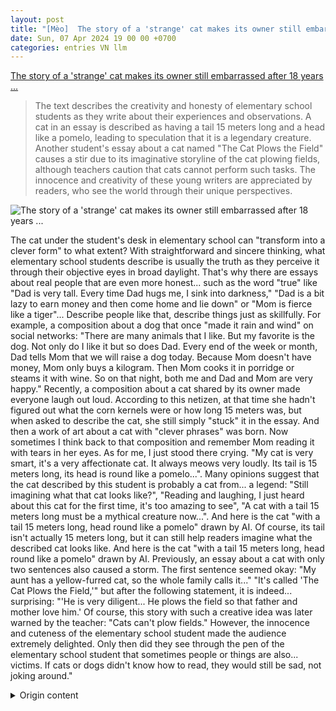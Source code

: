 ```yaml
---
layout: post
title: "[Mèo]  The story of a 'strange' cat makes its owner still embarrassed after 18 years ..."
date: Sun, 07 Apr 2024 19 00 00 +0700
categories: entries VN llm
---
```

[ The story of a 'strange' cat makes its owner still embarrassed after 18 years ...](https://cafef.vn/bai-van-ta-con-meo-bien-di-khien-chinh-chu-18-nam-sau-con-xau-ho-xem-anh-dinh-kem-cang-cuoi-na-tho-188240407153052044.chn)

> The text describes the creativity and honesty of elementary school students as they write about their experiences and observations. A cat in an essay is described as having a tail 15 meters long and a head like a pomelo, leading to speculation that it is a legendary creature. Another student's essay about a cat named "The Cat Plows the Field" causes a stir due to its imaginative storyline of the cat plowing fields, although teachers caution that cats cannot perform such tasks. The innocence and creativity of these young writers are appreciated by readers, who see the world through their unique perspectives.

![ The story of a 'strange' cat makes its owner still embarrassed after 18 years ...](https://cafefcdn.com/zoom/600_315/203337114487263232/2024/4/7/avatar1712478589206-1712478589953122700722.jpg)

 The cat under the student's desk in elementary school can "transform into a clever form" to what extent? With straightforward and sincere thinking, what elementary school students describe is usually the truth as they perceive it through their objective eyes in broad daylight. That's why there are essays about real people that are even more honest... such as the word "true" like "Dad is very tall. Every time Dad hugs me, I sink into darkness," "Dad is a bit lazy to earn money and then come home and lie down" or "Mom is fierce like a tiger"... Describe people like that, describe things just as skillfully. For example, a composition about a dog that once "made it rain and wind" on social networks: "There are many animals that I like. But my favorite is the dog. Not only do I like it but so does Dad. Every end of the week or month, Dad tells Mom that we will raise a dog today. Because Mom doesn't have money, Mom only buys a kilogram. Then Mom cooks it in porridge or steams it with wine. So on that night, both me and Dad and Mom are very happy." Recently, a composition about a cat shared by its owner made everyone laugh out loud. According to this netizen, at that time she hadn't figured out what the corn kernels were or how long 15 meters was, but when asked to describe the cat, she still simply "stuck" it in the essay. And then a work of art about a cat with "clever phrases" was born. Now sometimes I think back to that composition and remember Mom reading it with tears in her eyes. As for me, I just stood there crying. "My cat is very smart, it's a very affectionate cat. It always meows very loudly. Its tail is 15 meters long, its head is round like a pomelo...". Many opinions suggest that the cat described by this student is probably a cat from... a legend: "Still imagining what that cat looks like?", "Reading and laughing, I just heard about this cat for the first time, it's too amazing to see", "A cat with a tail 15 meters long must be a mythical creature now...". And here is the cat "with a tail 15 meters long, head round like a pomelo" drawn by AI. Of course, its tail isn't actually 15 meters long, but it can still help readers imagine what the described cat looks like. And here is the cat "with a tail 15 meters long, head round like a pomelo" drawn by AI. Previously, an essay about a cat with only two sentences also caused a storm. The first sentence seemed okay: "My aunt has a yellow-furred cat, so the whole family calls it..."  "It's called 'The Cat Plows the Field,'" but after the following statement, it is indeed... surprising: "'He is very diligent... He plows the field so that father and mother love him.' Of course, this story with such a creative idea was later warned by the teacher: "Cats can't plow fields." However, the innocence and cuteness of the elementary school student made the audience extremely delighted. Only then did they see through the pen of the elementary school student that sometimes people or things are also... victims. If cats or dogs didn't know how to read, they would still be sad, not joking around."

<details>
  <summary>Origin content</summary>
  ---
layout: post
title: " [Mèo] Bài văn tả con mèo 'biến dị' khiến chính chủ 18 năm sau còn xấu hổ ..."
date: Sun, 07 Apr 2024 19:00:00 +0700
categories: entries VN
---
[Bài văn tả con mèo 'biến dị' khiến chính chủ 18 năm sau còn xấu hổ ...](https://cafef.vn/bai-van-ta-con-meo-bien-di-khien-chinh-chu-18-nam-sau-con-xau-ho-xem-anh-dinh-kem-cang-cuoi-na-tho-188240407153052044.chn)

![Bài văn tả con mèo 'biến dị' khiến chính chủ 18 năm sau còn xấu hổ ...](https://cafefcdn.com/zoom/600_315/203337114487263232/2024/4/7/avatar1712478589206-1712478589953122700722.jpg)

Con mèo dưới ngòi bút của học sinh tiểu học có thể "biến hóa khôn lường" đến thế nào đây?

Với suy nghĩ ngây ngô, thành thật, những gì học sinh tiểu học miêu tả thường đều là sự thật được các em nhìn nhận bằng đôi mắt khách quan, trong sáng. Bởi vậy mới có những bài văn về người chân thật hơn cả… chữ "thật" như "Bố rất cao lớn. Mỗi lần bố ôm em, em chìm trong bóng tối", "Bố hơi lười chỉ đi kiếm tiền rồi về nhà nằm ườn ra đấy" hay "Mẹ em dữ như sư tử"...

Tả người là thế, tả vật cũng bá đạo không kém. Chẳng hạn một bài văn tả con chó từng "làm mưa làm gió" mạng xã hội: "Có rất nhiều con vật mà em thích. Nhưng em thích nhất là con chó. Không những em thích mà bố em cũng rất thích. Cứ dịp cuối tuần hoặc cuối tháng, bố em bảo mẹ em chiều nay làm tí chó đi. Vì mẹ em không có tiền nên mẹ em chỉ mua một cân. Thế là mẹ cho vào luộc hoặc nấu rượu mận. Vậy là tối hôm đó, em và bố mẹ rất thích".

Mới đây, một đoạn văn tả con mèo được chính chủ chia sẻ khiến ai nấy cười ná thở. Theo cư dân mạng này, lúc đó cô chưa định hình được quả bí ngô hay dài 15 mét là như thế nào, nhưng khi được yêu cầu tả con mèo vẫn cứ "bê" vào bài. Và thế là một tác phẩm tả mèo với những câu từ "bá đạo" ra đời. Bây giờ thi thoảng nghĩ lại bài văn đó vẫn nhớ lúc bố mẹ đọc mà cười chảy nước mắt. Còn mình thì cứ đứng khóc.

"Con mèo nhà em rất ngoan, nó là con mèo rất dễ thương. Nó cứ kêu meo meo rất to. Đuôi nó dài 15 mét, đầu to tròn như quả bí ngô...".



Nhiều ý kiến cho rằng con mèo như học sinh này kể chắc là con mèo trong... truyền thuyết: "Vẫn đang mường tượng con mèo đó như thế nào?; "Đọc mà cười muốn xỉu, con mèo này tôi cũng mới nghe lần đầu, hóng được thấy quá đi"; "Mèo đuôi dài 15 mét chắc thành trăn rồi...".

Và đây là con mèo "đuôi dài 15 mét, đầu to tròn như quả bí ngô" được công cụ Trí tuệ nhân tạo AI phác thảo. Tất nhiên đuôi chưa dài tới 15m được, nhưng cũng có thể giúp người đọc đỡ tưởng tượng ra con mèo được miêu tả có hình dáng như thế nào.

Và đây là con mèo "đuôi dài 15 mét, đầu to tròn như quả bí ngô" được công cụ Trí tuệ nhân tạo AI phác thảo.

Trước đó, một "bài văn" tả mèo vỏn vẹn hai câu cũng gây bão. Câu đầu có vẻ ổn: "Nhà bà em có nuôi một con mèo, nó có bộ lông màu vàng nên cả nhà gọi nó là Mưu". Nhưng qua câu sau thì đúng là... sang chấn: "Chú ấy rất chăm chỉ... CÀY RUỘNG nên ông bà em rất yêu chú".

Tất nhiên, bài văn với ý tưởng quá sáng tạo này sau đó liền bị cô giáo nhắc nhở: Mèo không cày được ruộng. Tuy nhiên, sự ngô nghê, ngây thơ của học sinh tiểu học lại khiến dân tình vô cùng thích thú.

Thế mới thấy qua ngòi bút của học sinh tiểu học, dù người hay vật cũng đôi khi bị biến thành... nạn nhân. May con mèo hay con chó không biết đọc chứ không thì cũng trầm cảm chứ chẳng đùa.


</details>

